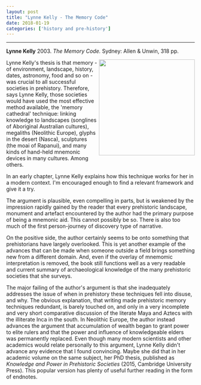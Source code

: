 ```yaml
---
layout: post
title: "Lynne Kelly - The Memory Code"
date: 2018-01-19
categories: ['history and pre-history']
---
```



***
<b>Lynne Kelly</b> 2003. _The Memory Code._  Sydney: Allen & Unwin, 318 pp. 

<img align="right" width="256" src="https://s3-ap-southeast-2.amazonaws.com/assets.allenandunwin.com/images/small/9781760291327.jpg" alt="">
Lynne Kelly's thesis is that memory - of environment, landscape, history, dates, astronomy, food and so on - was crucial to all successful societies in prehistory.  Therefore, says Lynne Kelly, those societies would have used the most effective method available, the 'memory cathedral' technique: linking knowledge to landscapes (songlines of Aboriginal Australian cultures), megaliths (Neolithic Europe), glyphs in the desert (Nasca), sculptures (the moai of Rapanui), and many kinds of hand-held mnemonic devices in many cultures.  Among others.   

In an early chapter, Lynne Kelly explains how this technique works for her in a modern context.  I'm encouraged enough to find a  relevant framework and give it a try.

The argument is plausible, even compelling in parts, but is weakened by the impression rapidly gained by the reader that every prehistoric landscape, monument and artefact encountered by the author had the primary purpose of being a mnemonic aid.  This cannot possibly be so.  There is also too much of the first person-journey of discovery type of narrative.  

On the positive side, the author certainly seems to be onto something that prehistorians have largely overlooked.  This is yet another example of the advances that can be made when someone outside a field brings something new from a different domain.   And, even if the overlay of mnemomic interpretation is removed, the book still functions well as a very readable and current summary of archaeological knowledge of the many prehistoric societies that she surveys. 

The major failing of the author's argument is that she inadequately addresses the issue of when in prehistory these techniques fell into disuse, and why.  The obvious explanation, that writing made prehistoric memory techniques redundant, is barely touched on, and only in a very incomplete and very short comparative discussion of the literate Maya and Aztecs with the illiterate Inca in the south.   In Neolithic Europe, the author instead advances the argument that accumulation of wealth began to grant power to elite rulers and that the power and influence of knowledgeable elders was permanently replaced.  Even though many modern scientists and other academics would relate personally to this argument, Lynne Kelly didn't advance any evidence that I found convincing.  Maybe she did that in her academic volume on the same subject, her PhD thesis, published as _Knowledge and Power in Prehistoric Societies_ (2015, Cambridge University Press).  This popular version has plenty of useful further reading in the form of endnotes.


